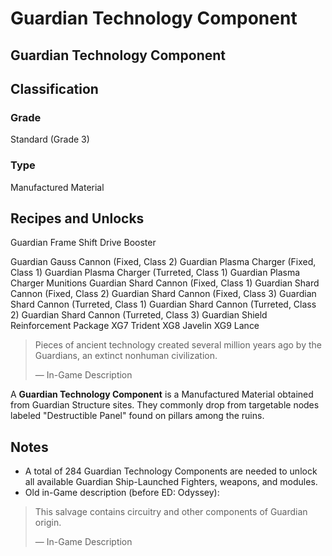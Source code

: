 # Guardian Technology Component
##  Guardian Technology Component

		

## Classification

### Grade

Standard (Grade 3)

### Type

Manufactured Material

## Recipes and Unlocks

Guardian Frame Shift Drive Booster

 Guardian Gauss Cannon (Fixed, Class 2)
 Guardian Plasma Charger (Fixed, Class 1)
 Guardian Plasma Charger (Turreted, Class 1)
 Guardian Plasma Charger Munitions
 Guardian Shard Cannon (Fixed, Class 1)
 Guardian Shard Cannon (Fixed, Class 2)
 Guardian Shard Cannon (Fixed, Class 3)
 Guardian Shard Cannon (Turreted, Class 1)
 Guardian Shard Cannon (Turreted, Class 2)
 Guardian Shard Cannon (Turreted, Class 3)
 Guardian Shield Reinforcement Package
 XG7 Trident
 XG8 Javelin
 XG9 Lance

> 
> 
>  Pieces of ancient technology created several million years ago by the Guardians, an extinct nonhuman civilization.
> 
> 
> — In-Game Description
> 

A **Guardian Technology Component** is a Manufactured Material obtained from Guardian Structure sites. They commonly drop from targetable nodes labeled "Destructible Panel" found on pillars among the ruins.

## Notes

- A total of 284 Guardian Technology Components are needed to unlock all available Guardian Ship-Launched Fighters, weapons, and modules.
- Old in-Game description (before ED: Odyssey):

> 
> 
>  This salvage contains circuitry and other components of Guardian origin.
> 
> 
> — In-Game Description
>